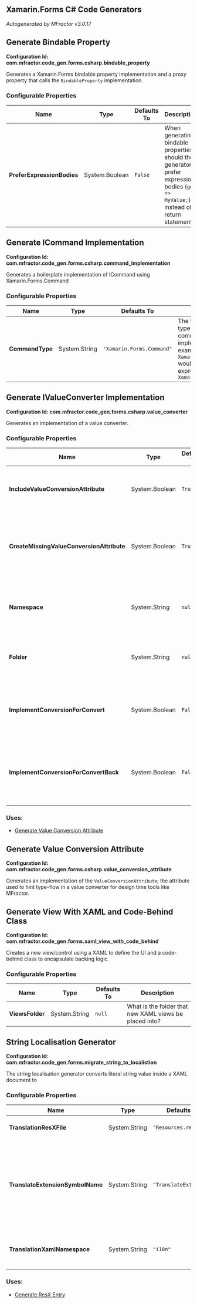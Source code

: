 ## Xamarin.Forms C# Code Generators
*Autogenerated by MFractor v3.0.17*
## Generate Bindable Property

**Configuration Id: com.mfractor.code_gen.forms.csharp.bindable_property**

Generates a Xamarin.Forms bindable property implementation and a proxy property that calls the `BindableProperty` implementation.


### Configurable Properties

| Name | Type | Defaults To | Description |
|------|------|-------------|-------------|
| **PreferExpressionBodies** | System.Boolean | `False` | When generating bindable properties, should the generator prefer expression bodies (`get => MyValue;`) instead of a return statement? |

## Generate ICommand Implementation

**Configuration Id: com.mfractor.code_gen.forms.csharp.command_implementation**

Generates a boilerplate implementation of ICommand using Xamarin.Forms.Command


### Configurable Properties

| Name | Type | Defaults To | Description |
|------|------|-------------|-------------|
| **CommandType** | System.String | `"Xamarin.Forms.Command"` | The fully qualified type to use as the command implementation. For example, using `Xamarin.Forms.Command` would cause the new expression to be `new Xamarin.Forms.Command` |

## Generate IValueConverter Implementation

**Configuration Id: com.mfractor.code_gen.forms.csharp.value_converter**

Generates an implementation of a value converter.


### Configurable Properties

| Name | Type | Defaults To | Description |
|------|------|-------------|-------------|
| **IncludeValueConversionAttribute** | System.Boolean | `True` | If the generated value converter should automatically have a ValueConversionAttribute added to it to denote it's input and output types. |
| **CreateMissingValueConversionAttribute** | System.Boolean | `True` | If an implementation of the ValueConversionAttribute class cannot be resolved within the project compilation, should MFractor automatically create the implementation? |
| **Namespace** | System.String | `null` | The namespace to place new value converters inside. When empty, new value converters will be placed under the projects default namespace. |
| **Folder** | System.String | `null` | The folder to place new value converters inside. When empty, new value converters will be placed inside the proejcts root folder. |
| **ImplementConversionForConvert** | System.Boolean | `False` | When creating the body of the `Convert` method, should a `var input = (InputType)value;* and `return default(OutputType)` be inserted instead of a not implemented exception? |
| **ImplementConversionForConvertBack** | System.Boolean | `False` | When creating the body of the `ConvertBack` method, should a `var input = (OutputType)value;* and `return default(InputType)` be inserted instead of a not implemented exception? |

### Uses:

 * [Generate Value Conversion Attribute](/code-generation/xamarin-forms.md#generate-value-conversion-attribute)


## Generate Value Conversion Attribute

**Configuration Id: com.mfractor.code_gen.forms.csharp.value_conversion_attribute**

Generates an implementation of the `ValueConversionAttribute`; the attribute used to hint type-flow in a value converter for design time tools like MFractor.


## Generate View With XAML and Code-Behind Class

**Configuration Id: com.mfractor.code_gen.forms.xaml_view_with_code_behind**

Creates a new view/control using a XAML to define the UI and a code-behind class to encapsulate backing logic.


### Configurable Properties

| Name | Type | Defaults To | Description |
|------|------|-------------|-------------|
| **ViewsFolder** | System.String | `null` | What is the folder that new XAML views be placed into? |

## String Localisation Generator

**Configuration Id: com.mfractor.code_gen.forms.migrate_string_to_localistion**

The string localisation generator converts literal string value inside a XAML document to 


### Configurable Properties

| Name | Type | Defaults To | Description |
|------|------|-------------|-------------|
| **TranslationResXFile** | System.String | `"Resources.resx"` | What is the ResX file that new localisations should be placed into? |
| **TranslateExtensionSymbolName** | System.String | `"TranslateExtension"` | What is the full sybol name (namespace + class name) of the translate markup extension? If this property is left as `TranslateExtension`, MFractor will assume the translate extension is within the projects default namespace. This property must be set if the TranslateExtensionAssembly is set. |
| **TranslationXamlNamespace** | System.String | `"i18n"` | When importing a XAML namespace reference to the translation extension, what is the default namespace name that should be used? |

### Uses:

 * [Generate ResX Entry](/code-generation/resx.md#generate-resx-entry)


